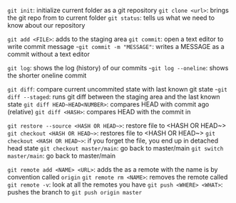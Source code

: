 `git init`: initialize current folder as a git repository
`git clone <url>`: brings the git repo from <url> to current folder
`git status`: tells us what we need to know about our repository

`git add <FILE>`: adds <FILE> to the staging area
`git commit`: open a text editor to write commit message 
  -`git commit -m "MESSAGE"`: writes a MESSAGE as a commit without a text editor

`git log`: shows the log (history) of our commits
  -`git log --oneline`: shows the shorter oneline commit

`git diff`: compare current uncommited state with last known git state
  -`git diff --staged`: runs git diff between the staging area and the last known state
`git diff HEAD~HEAD<NUMBER>`: compares HEAD with commit <NUMBER> ago (relative)
`git diff <HASH>`: compares HEAD with the commit in <HASH>

`git restore --source <HASH OR HEAD~>`: restore file to <HASH OR HEAD~>
    `git checkout <HASH OR HEAD~>`: restores file to <HASH OR HEAD~>
        `git checkout <HASH OR HEAD~>`: if you forget the file, you end up in detached head state
        `git checkout master/main`: go back to master/main
        `git switch master/main`: go back to master/main

`git remote add <NAME> <URL>`: adds the <URL> as a remote with the name <NAME>
    <NAME> is by convention called `origin`
`git remote rm <NAME>`: removes the remote called <NAME>
`git remote -v`: look at all the remotes you have
`git push <WHERE> <WHAT>`: pushes the <WHAT> branch to <WHERE>
     `git push origin master`